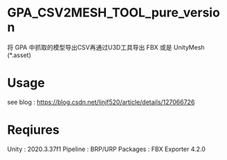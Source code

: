 # GPA_CSV2MESH_TOOL_pure_version
将 GPA 中抓取的模型导出CSV再通过U3D工具导出 FBX 或是 UnityMesh (*.asset)

# Usage
see blog : https://blog.csdn.net/linjf520/article/details/127066726

# Reqiures
Unity : 2020.3.37f1
Pipeline : BRP/URP
Packages : FBX Exporter 4.2.0
